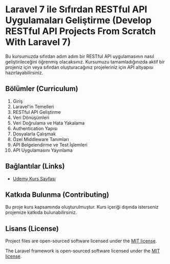 # Laravel 7 ile Sıfırdan RESTful API Uygulamaları Geliştirme (Develop RESTful API Projects From Scratch With Laravel 7)

Bu kursumuzda sıfırdan adım adım bir RESTful API uygulamasının nasıl geliştirileceğini öğrenmiş olacaksınız.
Kursumuzu tamamladığınızda aktif bir projeniz için veya sıfırdan oluşturacağınız projeleriniz için API altyapısı hazırlayabilirsiniz.

## Bölümler (Curriculum)
1. Giriş
2. Laravel'in Temelleri
3. RESTful API Geliştirme
4. Veri Dönüşümleri
5. Veri Doğrulama ve Hata Yakalama
6. Authentication Yapısı
7. Dosyalarla Çalışmak
8. Özel Middleware Tanımları
9. API Belgelendirme ve Test İşlemleri
10. API Uygulamasını Yayınlama

## Bağlantılar (Links)
- [Udemy Kurs Sayfası](https://link.uzaktankurs.com/RESTFULAPI)

## Katkıda Bulunma (Contributing)

Bu proje kurs kapsamında oluşturulmuştur. Kurs içeriği dışında isterseniz projemize katkıda bulunabilirsiniz.

## Lisans (License)

Project files are open-sourced software licensed under the [MIT license](http://opensource.org/licenses/MIT).

The Laravel framework is open-sourced software licensed under the [MIT license](http://opensource.org/licenses/MIT).
